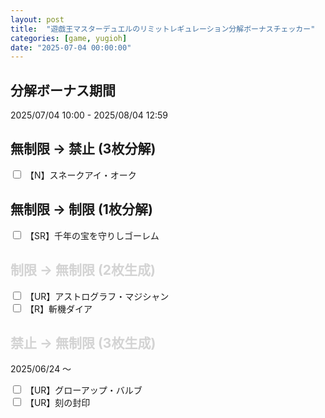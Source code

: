 ```yaml
---
layout: post
title:  "遊戯王マスターデュエルのリミットレギュレーション分解ボーナスチェッカー"
categories: [game, yugioh]
date: "2025-07-04 00:00:00"
---
```



<link href="https://cdn.jsdelivr.net/npm/bootstrap@5.3.2/dist/css/bootstrap.min.css" rel="stylesheet" integrity="sha384-T3c6CoIi6uLrA9TneNEoa7RxnatzjcDSCmG1MXxSR1GAsXEV/Dwwykc2MPK8M2HN" crossorigin="anonymous">

## 分解ボーナス期間

2025/07/04 10:00 - 2025/08/04 12:59

## 無制限 → 禁止 (3枚分解)

<div class="row pb-4">
<input type="checkbox" class="btn-check count-three" id="スネークアイ・オーク" autocomplete="off">
<label class="btn btn-outline-secondary" for="スネークアイ・オーク">【N】スネークアイ・オーク</label><br>
</div>

## 無制限 → 制限 (1枚分解)

<div class="row pb-4">
<input type="checkbox" class="btn-check" id="千年の宝を守りしゴーレム" autocomplete="off">
<label class="btn btn-outline-secondary" for="千年の宝を守りしゴーレム">【SR】千年の宝を守りしゴーレム</label><br>
</div>

## <span style="color:lightgray;">制限 → 無制限 (2枚生成)</span>

<div class="row pb-4">
  <input type="checkbox" class="btn-check" id="アストログラフ・マジシャン" autocomplete="off">
  <label class="btn btn-outline-secondary" for="アストログラフ・マジシャン">【UR】アストログラフ・マジシャン</label><br>
  <input type="checkbox" class="btn-check" id="斬機ダイア" autocomplete="off">
  <label class="btn btn-outline-secondary" for="斬機ダイア">【R】斬機ダイア</label><br>
</div>

## <span style="color:lightgray;">禁止 → 無制限 (3枚生成)</span>

2025/06/24 〜

<div class="row pb-4">
  <input type="checkbox" class="btn-check" id="グローアップ・バルブ" autocomplete="off">
  <label class="btn btn-outline-secondary" for="グローアップ・バルブ">【UR】グローアップ・バルブ</label><br>
  <input type="checkbox" class="btn-check" id="刻の封印" autocomplete="off">
  <label class="btn btn-outline-secondary" for="刻の封印">【UR】刻の封印</label><br>
</div>

<script src="https://cdn.jsdelivr.net/npm/bootstrap@5.3.2/dist/js/bootstrap.bundle.min.js" integrity="sha384-C6RzsynM9kWDrMNeT87bh95OGNyZPhcTNXj1NW7RuBCsyN/o0jlpcV8Qyq46cDfL" crossorigin="anonymous"></script>

